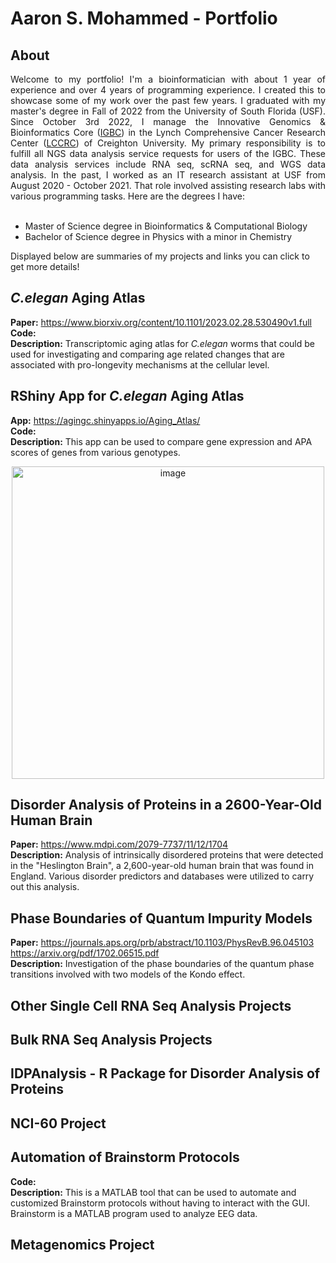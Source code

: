 # Aaron S. Mohammed - Portfolio

## About
<div align='justify'>
Welcome to my portfolio! I'm a bioinformatician with about 1 year of experience and over 4 years of programming experience. I created this to showcase some of my work over the past few years. I graduated with my master's degree in Fall of 2022 from the University of South Florida (USF). Since October 3rd 2022, I manage the Innovative Genomics & Bioinformatics Core (<a href="https://my.creighton.edu/researchservices/corefacilities/innovativegenomicsbioinformaticscore/">IGBC</a>) in the Lynch Comprehensive Cancer Research Center (<a href="https://www.creighton.edu/medicine/research/research-centers-and-institutes/lynch-comprehensive-cancer-research-center">LCCRC</a>) of Creighton University. My primary responsibility is to fulfill all NGS data analysis service requests for users of the IGBC. These data analysis services include RNA seq, scRNA seq, and WGS data analysis. In the past, I worked as an IT research assistant at USF from August 2020 - October 2021. That role involved assisting research labs with various programming tasks. Here are the degrees I have:  
</div>
<br/> 

- Master of Science degree in Bioinformatics & Computational Biology
- Bachelor of Science degree in Physics with a minor in Chemistry
  
Displayed below are summaries of my projects and links you can click to get more details!

## *C.elegan* Aging Atlas
**Paper:** https://www.biorxiv.org/content/10.1101/2023.02.28.530490v1.full  
**Code:**  
**Description:** Transcriptomic aging atlas for *C.elegan* worms that could be used for investigating and comparing age related changes that are associated with pro-longevity mechanisms at the cellular level. 

## RShiny App for *C.elegan* Aging Atlas
**App:** https://agingc.shinyapps.io/Aging_Atlas/  
**Code:**  
**Description:**  This app can be used to compare gene expression and APA scores of genes from various genotypes.
<p align="center">
<img width="500" alt="image" src="https://github.com/ayayron117/Portfolio/assets/135864654/8873f983-b2ae-4c2d-b9a4-ff9115360980">
</p>

## Disorder Analysis of Proteins in a 2600-Year-Old Human Brain
**Paper:** https://www.mdpi.com/2079-7737/11/12/1704  
**Description:** Analysis of intrinsically disordered proteins that were detected in the "Heslington Brain", a 2,600-year-old human brain that was found in England. Various disorder predictors and databases were utilized to carry out this analysis. 

## Phase Boundaries of Quantum Impurity Models
**Paper:** https://journals.aps.org/prb/abstract/10.1103/PhysRevB.96.045103  
https://arxiv.org/pdf/1702.06515.pdf    
**Description:** Investigation of the phase boundaries of the quantum phase transitions involved with two models of the Kondo effect.

## Other Single Cell RNA Seq Analysis Projects

## Bulk RNA Seq Analysis Projects

## IDPAnalysis - R Package for Disorder Analysis of Proteins

## NCI-60 Project

## Automation of Brainstorm Protocols 
**Code:**  
**Description:** This is a MATLAB tool that can be used to automate and customized Brainstorm protocols without having to interact with the GUI. Brainstorm is a MATLAB program used to analyze EEG data.

## Metagenomics Project




